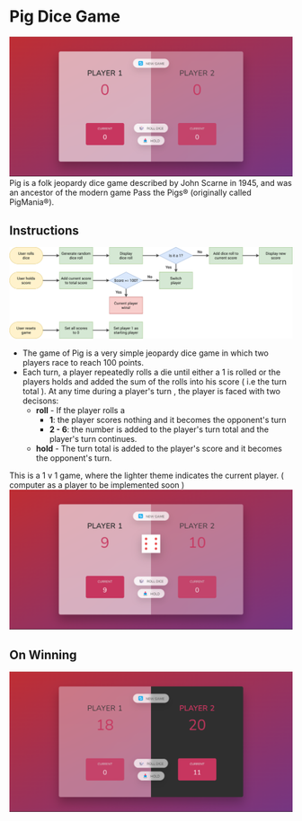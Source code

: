 # Pig Dice Game

![Game UI look](img/GameUI.png)
Pig is a folk jeopardy dice game described by John Scarne in 1945, and was an ancestor of the modern game Pass the Pigs® (originally called PigMania®).

## Instructions

![FlowChart](img/pig-game-flowchart.png)

- The game of Pig is a very simple jeopardy dice game in which two players race to reach 100 points.
- Each turn, a player repeatedly rolls a die until either a 1 is rolled or the players holds and added the sum of the rolls into his score ( i.e the turn total ). At any time during a player's turn , the player is faced with two decisons:
  - **roll** - If the player rolls a
    - **1**: the player scores nothing and it becomes the opponent's turn
    - **2 - 6**: the number is added to the player's turn total and the player's turn continues.
  - **hold** - The turn total is added to the player's score and it becomes the opponent's turn.

This is a 1 v 1 game, where the lighter theme indicates the current player. ( computer as a player to be implemented soon )
![Game Progress](img/GameProgress.png)

## On Winning

![Win](img/Winner.png)
